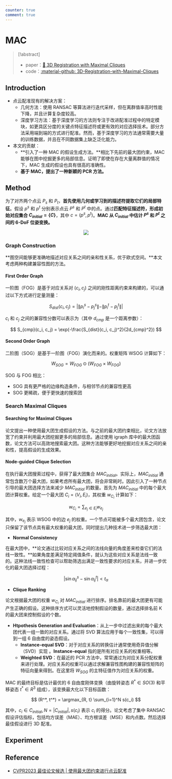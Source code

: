 ```yaml
---
counter: true
comment: true
---
```


# MAC


> [!abstract]
> - paper：[:book: 3D Registration with Maximal Cliques](https://arxiv.org/abs/2305.10854)
> - code：[:material-github: 3D-Registration-with-Maximal-Cliques](https://github.com/zhangxy0517/3D-Registration-with-Maximal-Cliques)

## Introduction

- 点云配准现有的解决方案：
    - 几何方法：使用 RANSAC 等算法进行迭代采样，但在离群值率高时性能下降，并且计算复杂度较高。
    - 深度学习方法：基于深度学习的方法则专注于改进配准过程中的特定模块，如更具区分度的关键点特征描述符或更有效的对应选择技术。部分方法采用端到端的方式进行配准。然而，基于深度学习的方法通常需要大量的训练数据，并且在不同数据集上缺乏泛化能力。
- 本文的贡献：
    - **引入了一种 MAC 的假设生成方法。**相比下先前的最大团约束，MAC 能够在图中挖掘更多的局部信息。证明了即使在存在大量离群值的情况下，MAC 生成的假设也具有很高的准确性。
    - **基于 MAC，提出了一种新颖的 PCR 方法。**

## Method

为了对齐两个点云 $P_s$ 和 $P_t$，**首先使用几何或学习到的描述符提取它们的局部特征**。假设 $p^s$ 和 $p^t$ 分别表示点云 $P^s$ 和 $P^t$ 中的点。通过**匹配特征描述符，形成初始对应集合 $C_{initial}=\{C\}$**，其中 $c=(p^s, p^t)$。**MAC 从 $C_{initial}$ 中估计 $P^s$ 和 $P^t$ 之间的 6-DoF 位姿变换。**

<center><img src="https://cdn.jsdelivr.net/gh/jujimeizuo/note@gh-pages/assets/images/cv/pcd/MAC-1.jpg"></center>

### Graph Construction

**图空间能够更准确地描述对应关系之间的亲和性关系，优于欧式空间。**本文考虑两种构建兼容性图的方法。

#### First Order Graph

一阶图（FOG）是基于对应关系对 $(c_i, c_j)$ 之间的刚性距离约束来构建的，可以通过以下方式进行定量测量：

$$
S_{dist}(c_i, c_j) = \left | \| p_{i}^s - p_{j}^s \| - \| p_{i}^t - p_{j}^t \| \right |
$$

$c_i$ 和 $c_j$ 之间的兼容性分数可以表示为（其中 $d_{cmp}$ 是一个距离参数）：

$$
S_{cmp}(c_i, c_j) = \exp(-\frac{S_{dist}(c_i, c_j)^2}{2d_{cmp}^2})
$$

#### Second Order Graph

二阶图（SOG）是基于一阶图（FOG）演化而来的。权重矩阵 WSOG 计算如下：

$$
W_{SOG} = W_{FOG} \odot (W_{FOG}  \times W_{FOG})
$$

SOG 与 FOG 相比：

- SOG 具有更严格的边缘构造条件，与相邻节点的兼容性更高
- SOG 更稀疏，便于更快速的搜索团

### Search Maximal Cliques

#### Searching for Maximal Cliques

论文提出一种使用最大团生成假设的方法。与之前的最大团约束相比，论文方法放宽了约束并利用最大团挖掘更多的局部信息。通过使用 igraph 库中的最大团函数，论文方法可以高效地搜索最大团。这种方法能够更好地挖掘对应关系之间的亲和性，提高假设的生成效果。

#### Node-guided Clique Selection

在执行最大团搜索过程中，获得了最大团集合 $MAC_{initial}$。实际上，$MAC_{initial}$ 通常包含数万个最大团，如果考虑所有最大团，将会非常耗时。因此引入了一种节点引导的最大团选择方法来减少 $MAC_{initial}$ 的数量。首先为 $MAC_{initial}$ 中的每个最大团计算权重。给定一个最大团 $C_i=(V_i, E_i)$，其权重 $w_{C_i}$ 计算如下：

$$
w_{C_i} = \sum_{e_j \in E_i} w_{e_j}
$$

其中，$w_{e_j}$ 表示 WSOG 中的边 $e_j$ 的权重。一个节点可能被多个最大团包含，论文只保留了该节点具有最大权重的最大团，同时提出几种技术进一步筛选最大团：

- **Normal Consistency**

在最大团中，**论文通过比较对应关系之间的法线向量的角度差来检查它们的法线一致性。**如果角度差满足特定阈值条件，就认为这些对应关系是法线一致的。这种法线一致性检查可以帮助筛选出满足一致性要求的对应关系，并进一步优化的最大团选择过程：

$$
\left | \sin  \alpha_{ij}^s - \sin \alpha_{ij}^t \right | < t_{\alpha}
$$

- **Clique Ranking**

论文根据最大团的权重 $w_{C_i}$ 对 $MAC_{initial}$ 进行排序。排名靠前的最大团更有可能产生正确的假设。这种排序方式可以灵活地控制假设的数量，通过选择排名前 K 的最大团来控制假设的个数。

- **Htpothesis Generation and Evaluation**：从上一步中过滤出来的每个最大团代表一组一致的对应关系。通过将 SVD 算法应用于每个一致性集，可以得到一组 6 自由度的姿态假设。
    - **Instance-equal SVD**：对于对应关系的转换估计通常使用奇异值分解（SVD）实现 。**Instance-equal** 指的是所有对应关系的权重相等。
    - **Weighted SVD**：在最近的 PCR 方法中，常常通过为对应关系分配权重来进行处理。对应关系的权重可以通过求解兼容性图构建的兼容性矩阵的特征向量来得到。在这里将 $W_{SOG}$ 的主特征值作为对应关系的权重。

MAC 的最终目标是估计最优的 6 自由度刚体变换（由旋转姿态 $R^* \in SO(3)$ 和平移姿态 $t^* \in R^3$ 组成），该变换最大化以下目标函数：

$$
(R^*, t^*) = \argmax_{R, t} \sum_{i=1}^N s(c_i)
$$

其中，$c_i \in C_{initial}, N = |C_{initial}|, s(c_i)$ 表示 $c_i$ 的得分。论文考虑了集中 RANSAC 假设评估指标，包括均方误差（MAE）、均方根误差（MSE）和内点数。然后选择最佳假设进行 3D 配准。

## Experiment



## Reference



- [CVPR2023 最佳论文候选 | 使用最大团约束进行点云配准](https://blog.csdn.net/CVHub/article/details/131039318)